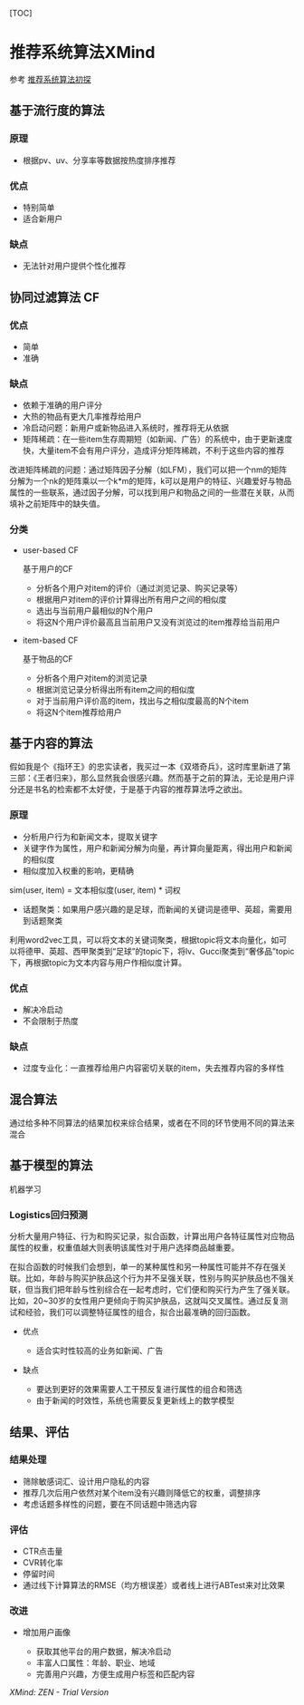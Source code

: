 [TOC]

# 推荐系统算法XMind

参考
[推荐系统算法初探](https://mp.weixin.qq.com/s/d1WCSAAi9Avax9OejZO94g)

## 基于流行度的算法

### 原理

- 根据pv、uv、分享率等数据按热度排序推荐

### 优点

- 特别简单
- 适合新用户

### 缺点

- 无法针对用户提供个性化推荐

## 协同过滤算法 CF

### 优点

- 简单
- 准确

### 缺点

- 依赖于准确的用户评分
- 大热的物品有更大几率推荐给用户
- 冷启动问题：新用户或新物品进入系统时，推荐将无从依据
- 矩阵稀疏：在一些item生存周期短（如新闻、广告）的系统中，由于更新速度快，大量item不会有用户评分，造成评分矩阵稀疏，不利于这些内容的推荐

改进矩阵稀疏的问题：通过矩阵因子分解（如LFM），我们可以把一个nm的矩阵分解为一个nk的矩阵乘以一个k*m的矩阵，k可以是用户的特征、兴趣爱好与物品属性的一些联系，通过因子分解，可以找到用户和物品之间的一些潜在关联，从而填补之前矩阵中的缺失值。

### 分类

- user-based CF

  基于用户的CF

  - 分析各个用户对item的评价（通过浏览记录、购买记录等）
  - 根据用户对item的评价计算得出所有用户之间的相似度
  - 选出与当前用户最相似的N个用户
  - 将这N个用户评价最高且当前用户又没有浏览过的item推荐给当前用户

- item-based CF

  基于物品的CF

  - 分析各个用户对item的浏览记录
  - 根据浏览记录分析得出所有item之间的相似度
  - 对于当前用户评价高的item，找出与之相似度最高的N个item
  - 将这N个item推荐给用户

## 基于内容的算法

假如我是个《指环王》的忠实读者，我买过一本《双塔奇兵》，这时库里新进了第三部：《王者归来》，那么显然我会很感兴趣。然而基于之前的算法，无论是用户评分还是书名的检索都不太好使，于是基于内容的推荐算法呼之欲出。

### 原理

- 分析用户行为和新闻文本，提取关键字
- 关键字作为属性，用户和新闻分解为向量，再计算向量距离，得出用户和新闻的相似度
- 相似度加入权重的影响，更精确

sim(user, item) = 文本相似度(user, item) * 词权

- 话题聚类：如果用户感兴趣的是足球，而新闻的关键词是德甲、英超，需要用到话题聚类

利用word2vec工具，可以将文本的关键词聚类，根据topic将文本向量化，如可以将德甲、英超、西甲聚类到“足球”的topic下，将lv、Gucci聚类到“奢侈品”topic下，再根据topic为文本内容与用户作相似度计算。

### 优点

- 解决冷启动
- 不会限制于热度

### 缺点

- 过度专业化：一直推荐给用户内容密切关联的item，失去推荐内容的多样性

## 混合算法

通过给多种不同算法的结果加权来综合结果，或者在不同的环节使用不同的算法来混合

## 基于模型的算法

机器学习

### Logistics回归预测

分析大量用户特征、行为和购买记录，拟合函数，计算出用户各特征属性对应物品属性的权重，权重值越大则表明该属性对于用户选择商品越重要。

在拟合函数的时候我们会想到，单一的某种属性和另一种属性可能并不存在强关联。比如，年龄与购买护肤品这个行为并不呈强关联，性别与购买护肤品也不强关联，但当我们把年龄与性别综合在一起考虑时，它们便和购买行为产生了强关联。比如，20~30岁的女性用户更倾向于购买护肤品，这就叫交叉属性。通过反复测试和经验，我们可以调整特征属性的组合，拟合出最准确的回归函数。

- 优点

  - 适合实时性较高的业务如新闻、广告

- 缺点

  - 要达到更好的效果需要人工干预反复进行属性的组合和筛选
  - 由于新闻的时效性，系统也需要反复更新线上的数学模型

## 结果、评估

### 结果处理

- 筛除敏感词汇、设计用户隐私的内容
- 推荐几次后用户依然对某个item没有兴趣则降低它的权重，调整排序
- 考虑话题多样性的问题，要在不同话题中筛选内容

### 评估

- CTR点击量
- CVR转化率
- 停留时间
- 通过线下计算算法的RMSE（均方根误差）或者线上进行ABTest来对比效果

### 改进

- 增加用户画像

  - 获取其他平台的用户数据，解决冷启动
  - 丰富人口属性：年龄、职业、地域
  - 完善用户兴趣，方便生成用户标签和匹配内容

*XMind: ZEN - Trial Version*